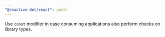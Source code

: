 ```yaml
---
"@reactive-dot/react": patch
---
```


Use `const` modifier in case consuming applications also perform checks on library types.

